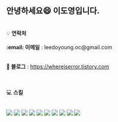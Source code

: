 ## 안녕하세요😄 이도영입니다.

 <br />
 💡 <b>연락처</b>
 <br />
 <br />
 <b> :email: 이메일</b> : leedoyoung.oc@gmail.com
 <br />
 <br />

 <b>:blue_book: 블로그</b> : <a href="https://whereiserror.tistory.com" target="_blank" >https://whereiserror.tistory.com</a>

 <br />




 <br/>
  💻 <b>스킬</b>
 <br/>
 <br/>
 <p>
 <img src="https://img.shields.io/badge/HTML-E34F26?style=for-the-badge&logo=HTML5&logoColor=white"> 
 <img src="https://img.shields.io/badge/JAVASCRIPT-F7DF1E?style=for-the-badge&logo=JavaScript&logoColor=white">
 <img src="https://img.shields.io/badge/REACT-61DAFB?style=for-the-badge&logo=react&logoColor=white">
 <img src="https://img.shields.io/badge/REACTQUERY-FF4154?style=for-the-badge&logo=reactquery&logoColor=white">
 <img src="https://img.shields.io/badge/REDUX-764ABC?style=for-the-badge&logo=redux&logoColor=white">
 <img src="https://img.shields.io/badge/NEXT.JS-000000?style=for-the-badge&logo=Next.js&logoColor=white">
 <img src="https://img.shields.io/badge/TYPE--SCRIPT-3178C6?style=for-the-badge&logo=typescript&logoColor=white">
  
 <img src="https://img.shields.io/badge/github-181717?style=for-the-badge&logo=github&logoColor=white">
 <img src="https://img.shields.io/badge/VERCEL-000000?style=for-the-badge&logo=vercel&logoColor=white">
 <img src="https://img.shields.io/badge/aws-232F3E?style=for-the-badge&logo=amazonaws&logoColor=white">
 </p>



 <!--
 **doyoung1002/doyoung1002**는 `README.md`(이 파일)가 GitHub 프로필에 나타나기 때문에 ✨ _special_ ✨ 저장소입니다.

 시작하는 데 도움이 되는 몇 가지 아이디어는 다음과 같습니다.

 - 🔭 현재 작업 중입니다 ...
 - 🌱 지금 배우고 있는 중이에요...
 - 👯 저는 ...에 협력하고 싶습니다.
 - 🤔 도움을 구하고 싶은데요...
 - 💬 나에게 물어보세요 ...
 - 📫 연락 방법: ...
 - 😄 대명사 : ...
 - ⚡ 재미있는 사실: ...
 -->
